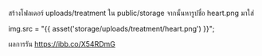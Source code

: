 สร้างโฟลเดอร์ uploads/treatment ใน public/storage จากนั้นหารูปชื่อ heart.png มาใส่

img.src = "{{ asset('storage/uploads/treatment/heart.png') }}";

ผลการรัน
https://ibb.co/X54RDmG
